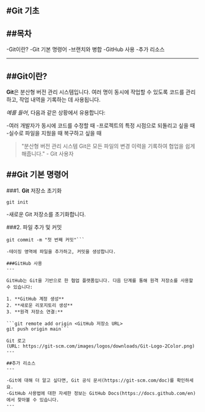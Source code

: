 ## #Git 기초

## ##목차

-Git이란?
-Git 기본 명령어 -브랜치와 병합
-GitHub 사용 -추가 리소스

---

## ##Git이란?

**Git**은 분산형 버전 관리 시스템입니다. 여러 명이 동시에 작업할 수 있도록 코드를 관리하고, 작업 내역을 기록하는 데 사용됩니다.

_예를 들어_, 다음과 같은 상황에서 유용합니다:

-여러 개발자가 동시에 코드를 수정할 때 -프로젝트의 특정 시점으로 되돌리고 싶을 때 -실수로 파일을 지웠을 때 복구하고 싶을 때

> "분산형 버전 관리 시스템 Git은 모든 파일의 변경 이력을 기록하여 협업을 쉽게 해줍니다." - Git 사용자

## ##Git 기본 명령어

###1. **Git** 저장소 초기화

`git init`

-새로운 Git 저장소를 초기화합니다.

###2. 파일 추가 및 커밋

````git add <파일명>
git commit -m "첫 번째 커밋"```

-테이징 영역에 파일을 추가하고, 커밋을 생성합니다.

###GitHub 사용
---

GitHub는 Git을 기반으로 한 협업 플랫폼입니다. 다음 단계를 통해 원격 저장소를 사용할 수 있습니다:

1. **GitHub 계정 생성**
2. **새로운 리포지토리 생성**
3. **원격 저장소 연결:**

```git remote add origin <GitHub 저장소 URL>
git push origin main```

Git 로고
(URL: https://git-scm.com/images/logos/downloads/Git-Logo-2Color.png)
---

##추가 리소스
---

-Git에 대해 더 알고 싶다면, Git 공식 문서(https://git-scm.com/doc)를 확인하세요.
-GitHub 사용법에 대한 자세한 정보는 GitHub Docs(https://docs.github.com/en)에서 찾아볼 수 있습니다.
---
````
